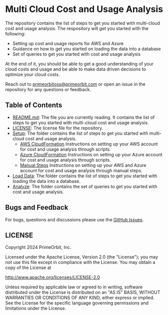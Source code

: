 # Multi Cloud Cost and Usage Analysis
The repository contains the list of steps to get you started with multi-cloud cost and usage analysis. The respository will get you started with the following:


- Setting up cost and usage reports for AWS and Azure
- Guidance on how to get you started on loading the data into a database
- Set of queries to get you started with cost and usage analysis

At the end of it, you should be able to get a good understanding of your cloud costs and usage and be able to make data driven decisions to optimize your cloud costs.

Reach out to primeorbitoss@primeorbit.com or open an issue in the repository for any questions or feedback.

## Table of Contents

- [README.md](README.md): The file you are currently reading. It contains the list of steps to get you started with multi-cloud cost and usage analysis.
- [LICENSE](LICENSE): The license file for the repository.
- [Setup](Setup): The folder contains the list of steps to get you started with multi-cloud cost and usage analysis.
    - [AWS CloudFormation](./setup/aws-cost-setup/README.md) Instructions on setting up your AWS account for cost and usage analysis through scripts.
    - [Azure CloudFormation](./setup/azure-cost-setup/README.md) Instructions on setting up your Azure account for cost and usage analysis through scripts.
    - [Manual Steps](./setup/manual-setup/README.md) Instructions on setting up your AWS and Azure account for cost and usage analysis through manual steps.
- [Load Data](Database): The folder contains the list of steps to get you started with loading the data into a database.
- [Analyze](Queries): The folder contains the set of queries to get you started with cost and usage analysis.

## Bugs and Feedback

For bugs, questions and discussions please use the [GitHub Issues](https://github.com/PrimeOrbit/cloud-cost-starters/issues).

## LICENSE
Copyright 2024 PrimeOrbit, Inc.

Licensed under the Apache License, Version 2.0 (the "License"); you may not use this file except in compliance with the License. You may obtain a copy of the License at

http://www.apache.org/licenses/LICENSE-2.0

Unless required by applicable law or agreed to in writing, software distributed under the License is distributed on an "AS IS" BASIS, WITHOUT WARRANTIES OR CONDITIONS OF ANY KIND, either express or implied. See the License for the specific language governing permissions and limitations under the License.